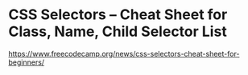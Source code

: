 # CSS Selectors – Cheat Sheet for Class, Name, Child Selector List

<https://www.freecodecamp.org/news/css-selectors-cheat-sheet-for-beginners/>
